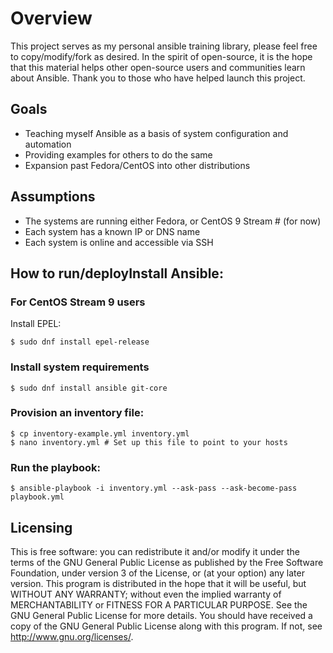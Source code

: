 # Overview 
This project serves as my personal ansible training library, please feel free to copy/modify/fork as desired.  In the spirit of open-source, it is the hope that this material helps other open-source users and communities learn about Ansible.  Thank you to those who have helped launch this project.

## Goals
- Teaching myself Ansible as a basis of system configuration and automation
- Providing examples for others to do the same
- Expansion past Fedora/CentOS into other distributions

## Assumptions
- The systems are running either Fedora, or CentOS 9 Stream # (for now)
- Each system has a known IP or DNS name
- Each system is online and accessible via SSH

## How to run/deployInstall Ansible:

### For CentOS Stream 9 users
Install EPEL:

```shell
$ sudo dnf install epel-release
```

### Install system requirements
```shell
$ sudo dnf install ansible git-core
```

### Provision an inventory file:
```shell
$ cp inventory-example.yml inventory.yml
$ nano inventory.yml # Set up this file to point to your hosts
```

### Run the playbook:
```shell
$ ansible-playbook -i inventory.yml --ask-pass --ask-become-pass playbook.yml
```

## Licensing
This is free software: you can redistribute it and/or modify
it under the terms of the GNU General Public License as published by
the Free Software Foundation, under version 3 of the License, or
(at your option) any later version.
This program is distributed in the hope that it will be useful,
but WITHOUT ANY WARRANTY; without even the implied warranty of
MERCHANTABILITY or FITNESS FOR A PARTICULAR PURPOSE. See the
GNU General Public License for more details.
You should have received a copy of the GNU General Public License
along with this program. If not, see http://www.gnu.org/licenses/.
